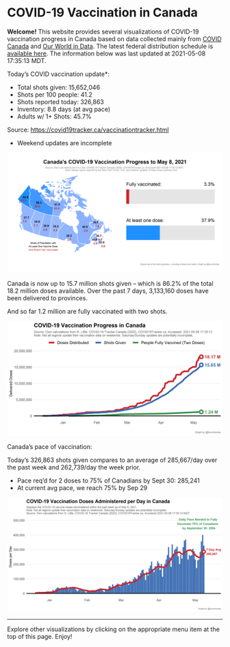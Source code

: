 COVID-19 Vaccination in Canada
==============================

**Welcome!** This website provides several visualizations of COVID-19
vaccination progress in Canada based on data collected mainly from
[COVID Canada](https://covid19tracker.ca/vaccinationtracker.html) and
[Our World in Data](https://ourworldindata.org/covid-vaccinations). The
latest federal distribution schedule is [available
here](https://www.canada.ca/en/public-health/services/diseases/2019-novel-coronavirus-infection/prevention-risks/covid-19-vaccine-treatment/vaccine-rollout.html).
The information below was last updated at 2021-05-08 17:35:13 MDT.

Today’s COVID vaccination update\*:

-   Total shots given: 15,652,046
-   Shots per 100 people: 41.2
-   Shots reported today: 326,863
-   Inventory: 8.8 days (at avg pace)
-   Adults w/ 1+ Shots: 45.7%

Source:
<a href="https://covid19tracker.ca/vaccinationtracker.html" class="uri">https://covid19tracker.ca/vaccinationtracker.html</a>

-   Weekend updates are incomplete

![](Plots/plot_main.png)

Canada is now up to 15.7 million shots given – which is 86.2% of the
total 18.2 million doses available. Over the past 7 days, 3,133,160
doses have been delivered to provinces.

And so far 1.2 million are fully vaccinated with two shots.

![](Plots/plot_total.png)

Canada’s pace of vaccination:

Today’s 326,863 shots given compares to an average of 285,667/day over
the past week and 262,739/day the week prior.

-   Pace req’d for 2 doses to 75% of Canadians by Sept 30: 285,241
-   At current avg pace, we reach 75% by Sep 29

![](Plots/pace_national.png)

------------------------------------------------------------------------

Explore other visualizations by clicking on the appropriate menu item at
the top of this page. Enjoy!
